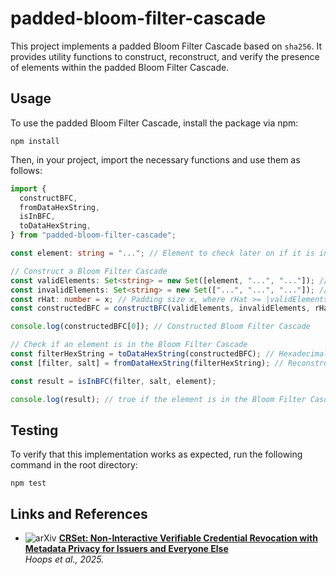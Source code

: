# padded-bloom-filter-cascade

This project implements a padded Bloom Filter Cascade based on `sha256`. It provides utility functions to construct, reconstruct, and verify the presence of elements within the padded Bloom Filter Cascade.

## Usage

To use the padded Bloom Filter Cascade, install the package via npm:

```
npm install
```

Then, in your project, import the necessary functions and use them as follows:

```typescript
import {
  constructBFC,
  fromDataHexString,
  isInBFC,
  toDataHexString,
} from "padded-bloom-filter-cascade";

const element: string = "..."; // Element to check later on if it is in the Bloom Filter Cascade

// Construct a Bloom Filter Cascade
const validElements: Set<string> = new Set([element, "...", "..."]); // Set of valid elements
const invalidElements: Set<string> = new Set(["...", "...", "..."]); // Set of invalid elements
const rHat: number = x; // Padding size x, where rHat >= |validElements|
const constructedBFC = constructBFC(validElements, invalidElements, rHat); // returns [filter, salt]

console.log(constructedBFC[0]); // Constructed Bloom Filter Cascade

// Check if an element is in the Bloom Filter Cascade
const filterHexString = toDataHexString(constructedBFC); // Hexadecimal string representing the Bloom Filter Cascade
const [filter, salt] = fromDataHexString(filterHexString); // Reconstruct the Bloom Filter Cascade from the hexadecimal string

const result = isInBFC(filter, salt, element);

console.log(result); // true if the element is in the Bloom Filter Cascade, false otherwise
```

## Testing

To verify that this implementation works as expected, run the following command in the root directory:

```
npm test
```

## Links and References

- ![arXiv](https://img.shields.io/badge/arXiv-2501.17089-b31b1b.svg)
  **[CRSet: Non-Interactive Verifiable Credential Revocation with Metadata Privacy for Issuers and Everyone Else](https://arxiv.org/abs/2501.17089)**  
  _Hoops et al., 2025._
